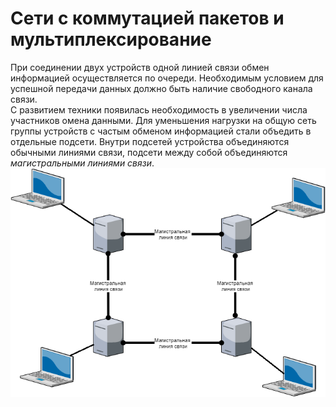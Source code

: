 # Сети с коммутацией пакетов и мультиплексирование
При соединении двух устройств одной линией связи обмен информацией осуществляется по очереди. Необходимым условием для успешной передачи данных должно быть наличие свободного канала связи.  
С развитием техники появилась необходимость в увеличении числа участников омена данными. Для уменьшения нагрузки на общую сеть группы устройств с частым обменом информацией стали объедить в отдельные подсети. Внутри подсетей устройства объединяются обычными линиями связи, подсети между собой объединяются *магистральными линиями связи*.  
![Магистральные линии связи](img/network.png)
